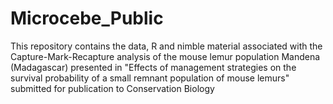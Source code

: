 # Microcebe_Public
This repository contains the data, R and nimble material associated with the Capture-Mark-Recapture analysis of the mouse lemur population Mandena (Madagascar) presented in "Effects of management strategies on the survival probability of a small remnant population of mouse lemurs" submitted for publication to Conservation Biology
